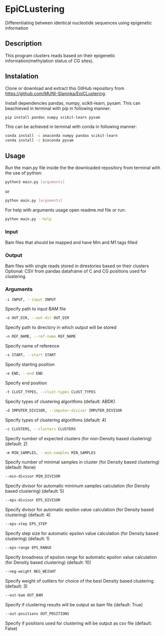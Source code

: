 # EpiCLustering
Differentiating between identical nucleotide sequences using epigenetic information 

## Description
This program clusters reads based on their epigenetic information(methylation status of CG sites).

## Instalation
Clone or download and extract this GitHub repository from https://github.com/MUNI-Slaninka/EpiCLustering.

Install dependencies pandas, numpy, scikit-learn, pysam.
This can beachieved in terminal with pip in following manner:
```bash
pip install pandas numpy scikit-learn pysam
```
This can be achieved in terminal with conda in following manner:
```bash
conda install -c anaconda numpy pandas scikit-learn
conda install -c bioconda pysam
```

## Usage
Run the main.py file inside the the downloaded repository from terminal with the use of python:
```bash
python3 main.py [arguments]
```
or
```bash
python main.py [arguments]
```
For help with arguments usage open readme.md file or run:
```bash
python main.py --help
```

### Input
Bam files that should be mapped and have Mm and M1 tags filled
### Output
Bam files with single reads stored in direstories based on their clusters
Optional: CSV from pandas dataframe of C and CG positions used for clustering
### Arguments
```bash
-i INPUT, --input INPUT
```
Specify path to input BAM file

```bash
-o OUT_DIR, --out-dir OUT_DIR
```
Specify path to directory in which output will be stored

```bash
-n REF_NAME, --ref-name REF_NAME
```
Specify name of reference

```bash
-s START, --start START
```
Specify starting position

```bash
-e END, --end END
```
Specify end position

```bash
-t CLUST_TYPES, --clust-types CLUST_TYPES
```
Specify types of clustering algorithms (default: ABDK)

```bash
-d IMPUTER_DIVISOR, --imputer-divisor IMPUTER_DIVISOR
```
Specify types of clustering algorithms (default: 4)

```bash
-c CLUSTERS, --clusters CLUSTERS
```
Specify number of expected clusters (for non-Density based clustering) (default: 2)

```bash
-m MIN_SAMPLES, --min-samples MIN_SAMPLES
```
Specify number of minimal samples in cluster (for Density based clustering) (default: None)

```bash
--min-divisor MIN_DIVISOR
```
Specify divisor for automatic minimum samples calculation (for Density based clustering) (default: 5)

```bash
--eps-divisor EPS_DIVISOR
```
Specify divisor for automatic epsilon value calculation (for Density based clustering) (default: 4)

```bash
--eps-step EPS_STEP
```
Specify step size for automatic epsilon value calculation (for Density based clustering) (default: 1)

```bash
--eps-range EPS_RANGE
```
Specify broadness of epsilon range for automatic epsilon value calculation (for Density based clustering) (default: 10)

```bash
--neg-weight NEG_WEIGHT
```
Specify weight of outliers for choice of the best Density based clustering (default: 3)

```bash
--out-bam OUT_BAM
```
Specify if clustering results will be output as bam file (default: True)

```bash
--out-positions OUT_POSITIONS
```
Specify if positions used for clustering will be output as csv file (default: False)
